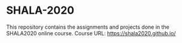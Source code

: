 # SHALA-2020
This repository contains the assignments and projects done in the SHALA2020 online course.
Course URL: https://shala2020.github.io/
